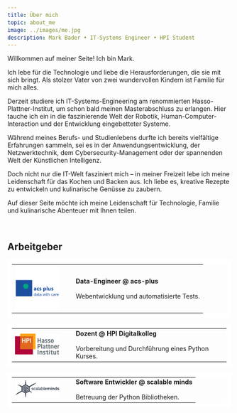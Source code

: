 ```yaml
---
title: Über mich
topic: about_me
image: ../images/me.jpg
description: Mark Bader • IT-Systems Engineer • HPI Student
---
```


Willkommen auf meiner Seite! Ich bin Mark.

Ich lebe für die Technologie und liebe die Herausforderungen, die sie mit sich bringt. Als stolzer Vater von zwei wundervollen Kindern ist Familie für mich alles.

Derzeit studiere ich IT-Systems-Engineering am renommierten Hasso-Plattner-Institut, um schon bald meinen Masterabschluss zu erlangen. Hier tauche ich ein in die faszinierende Welt der Robotik, Human-Computer-Interaction und der Entwicklung eingebetteter Systeme. 

Während meines Berufs- und Studienlebens durfte ich bereits vielfältige Erfahrungen sammeln, sei es in der Anwendungsentwicklung, der Netzwerktechnik, dem Cybersecurity-Management oder der spannenden Welt der Künstlichen Intelligenz. 

Doch nicht nur die IT-Welt fasziniert mich – in meiner Freizeit lebe ich meine Leidenschaft für das Kochen und Backen aus. Ich liebe es, kreative Rezepte zu entwickeln und kulinarische Genüsse zu zaubern.

Auf dieser Seite möchte ich meine Leidenschaft für Technologie, Familie und kulinarische Abenteuer mit Ihnen teilen. 

&nbsp;

## Arbeitgeber

<table style="border: 10px solid #fff;">
<tr>
    <td style="width: 100px; padding-right: 30px;"> 
        <img src="../images/acs_plus.png" /> </td>
    <td> 
        <b> Data-Engineer @ acs-plus </b> </br></br>
        Webentwicklung und automatisierte Tests.
    </td>
</tr>
</table>

<table style="border: 10px solid #fff;">
<tr>
    <td style="width: 100px; padding-right: 30px;"> 
        <img src="../images/HPI_logo.png"/> 
    </td>
    <td> 
        <b> Dozent @ HPI Digitalkolleg </b></br></br>
        Vorbereitung und Durchführung eines Python Kurses.
    </td>
</tr>
</table>

<table style="border: 10px solid #fff;">
<tr>
    <td style="width: 100px; padding-right: 30px;"> 
        <img src="../images/scalable_minds.png"/> 
    </td>
    <td> 
        <b> Software Entwickler @ scalable minds </b></br></br>
        Betreuung der Python Bibliotheken.
    </td>
</tr>
</table>